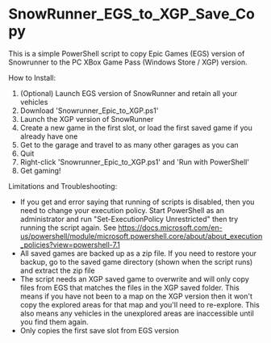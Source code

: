 # SnowRunner_EGS_to_XGP_Save_Copy
This is a simple PowerShell script to copy Epic Games (EGS) version of Snowrunner to the PC XBox Game Pass (Windows Store / XGP) version. 

How to Install:
1. (Optional) Launch EGS version of SnowRunner and retain all your vehicles
2. Download 'Snowrunner_Epic_to_XGP.ps1'
3. Launch the XGP version of SnowRunner
4. Create a new game in the first slot, or load the first saved game if you already have one
5. Get to the garage and travel to as many other garages as you can
6. Quit
7. Right-click 'Snowrunner_Epic_to_XGP.ps1' and 'Run with PowerShell'
8. Get gaming!

Limitations and Troubleshooting:
* If you get and error saying that running of scripts is disabled, then you need to change your execution policy. Start PowerShell as an administrator and run "Set-ExecutionPolicy Unrestricted" then try running the script again. See https://docs.microsoft.com/en-us/powershell/module/microsoft.powershell.core/about/about_execution_policies?view=powershell-7.1
* All saved games are backed up as a zip file. If you need to restore your backup, go to the saved game directory (shown when the script runs) and extract the zip file
* The script needs an XGP saved game to overwrite and will only copy files from EGS that matches the files in the XGP saved folder. This means if you have not been to a map on the XGP version then it won't copy the explored areas for that map and you'll need to re-explore. This also means any vehicles in the unexplored areas are inaccessible until you find them again.
* Only copies the first save slot from EGS version

